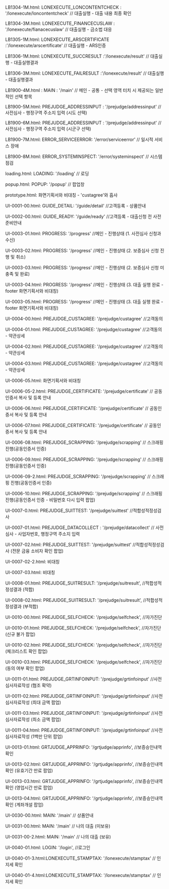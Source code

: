 LB1304-1M.html: LONEXECUTE_LONCONTENTCHECK : '/lonexecute/loncontentcheck' // 대출실행 - 대출 내용 최종 확인

LB1304-3M.html: LONEXECUTE_FINANCECUSLAW : '/lonexecute/fianacecuslaw' // 대출실행 - 금소법 대응

LB1305-1M.html: LONEXECUTE_ARSCERTIFICATE :'/lonexecute/arscertificate' // 대출실행 - ARS인증

LB1306-1M.html: LONEXECUTE_SUCCRESULT :'/lonexecute/result' // 대출실행 - 대출실행결과

LB1306-3M.html: LONEXECUTE_FAILRESULT :'/lonexecute/result' // 대출실행 - 대출실행결과

LB1900-4M.html : MAIN : '/main' // 메인 - 공통 - 선택 영역 터치 시 제공되는 일반적인 선택 항목

LB1900-5M.html: PREJUDGE_ADDRESSINPUT : '/prejudge/addressinput' // 사전심사 - 행정구역 주소지 입력 (시도 선택)

LB1900-6M.html: PREJUDGE_ADDRESSINPUT : '/prejudge/addressinput' // 사전심사 - 행정구역 주소지 입력 (시군구 선택)

LB1900-7M.html: ERROR_SERVICEERROR: '/error/serviceerror' // 일시적 서비스 장애

LB1900-8M.html: ERROR_SYSTEMINSPECT: '/error/systeminspect' // 시스템 점검

loading.html: LOADING: '/loading' // 로딩

popup.html: POPUP: '/popup' // 팝업창

prototype.html: 화면기획서와 비대칭 - 'custagree'와 흡사

UI-0001-00.html: GUIDE_DETAIL: '/guide/detail'  //고객등록 - 상품안내

UI-0002-00.html: GUIDE_READY: '/guide/ready'  //고객등록 - 대출신청 전 사전준비안내

UI-0003-01.html: PROGRESS: '/progress' //메인 - 진행상태 (1. 사전심사 신청과 수신)

UI-0003-02.html: PROGRESS: '/progress' //메인 - 진행상태 (2. 보증심사 신청 진행 및 취소)

UI-0003-03.html: PROGRESS: '/progress' //메인 - 진행상태 (2. 보증심사 신청 미충족 및 완료)

UI-0003-04.html: PROGRESS: '/progress' //메인 - 진행상태 (3. 대출 실행 완료 - footer 화면기획서와 비대칭)

UI-0003-05.html: PROGRESS: '/progress' //메인 - 진행상태 (3. 대출 실행 완료 - footer 화면기획서와 비대칭)

UI-0004-00.html: PREJUDGE_CUSTAGREE: '/prejudge/custagree'  //고객동의

UI-0004-01.html: PREJUDGE_CUSTAGREE: '/prejudge/custagree'  //고객동의 - 약관상세

UI-0004-02.html: PREJUDGE_CUSTAGREE: '/prejudge/custagree'  //고객동의 - 약관상세

UI-0004-03.html: PREJUDGE_CUSTAGREE: '/prejudge/custagree'  //고객동의 - 약관상세

UI-0006-05.html: 화면기획서와 비대칭

UI-0006-05-2.html: PREJUDGE_CERTIFICATE: '/prejudge/certificate' // 공동인증서 복사 및 등록 안내

UI-0006-06.html: PREJUDGE_CERTIFICATE: '/prejudge/certificate' // 공동인증서 복사 및 등록 안내

UI-0006-07.html: PREJUDGE_CERTIFICATE: '/prejudge/certificate' // 공동인증서 복사 및 등록 안내

UI-0006-08.html: PREJUDGE_SCRAPPING: '/prejudge/scrapping' // 스크래핑 진행(공동인증서 인증)

UI-0006-09.html: PREJUDGE_SCRAPPING: '/prejudge/scrapping' // 스크래핑 진행(공동인증서 인증)

UI-0006-09-2.html: PREJUDGE_SCRAPPING: '/prejudge/scrapping' // 스크래핑 진행(공동인증서 인증)

UI-0006-10.html: PREJUDGE_SCRAPPING: '/prejudge/scrapping' // 스크래핑 진행(공동인증서 인증 - 비밀번호 다시 입력 팝업)

UI-0007-0.html: PREJUDGE_SUITTEST: '/prejudge/suittest'  //적합성적정성검사

UI-0007-01.html: PREJUDGE_DATACOLLECT : '/prejudge/datacollect' // 사전심사 - 사업자번호, 행정구역 주소지 입력

UI-0007-02.html: PREJUDGE_SUITTEST: '/prejudge/suittest'  //적합성적정성검사 (전문 금융 소비자 확인 팝업)

UI-0007-02-2.html: 비대칭

UI-0007-03.html: 비대칭

UI-0008-01.html: PREJUDGE_SUITRESULT: '/prejudge/suitresult',  //적합성적정성결과 (적합)

UI-0008-02.html: PREJUDGE_SUITRESULT: '/prejudge/suitresult',  //적합성적정성결과 (부적합)

UI-0010-00.html: PREJUDGE_SELFCHECK: '/prejudge/selfcheck',  //자가진단

UI-0010-01.html: PREJUDGE_SELFCHECK: '/prejudge/selfcheck',  //자가진단 (신규 불가 팝업)

UI-0010-02.html: PREJUDGE_SELFCHECK: '/prejudge/selfcheck',  //자가진단 (체크리스트 확인 팝업)

UI-0010-03.html: PREJUDGE_SELFCHECK: '/prejudge/selfcheck',  //자가진단 (동의 여부 확인 팝업)

UI-0011-01.html:  PREJUDGE_GRTINFOINPUT: '/prejudge/grtinfoinput'  //사전심사자료작성 (협조 확약)

UI-0011-02.html:  PREJUDGE_GRTINFOINPUT: '/prejudge/grtinfoinput'  //사전심사자료작성 (최대 금액 팝업)

UI-0011-03.html:  PREJUDGE_GRTINFOINPUT: '/prejudge/grtinfoinput'  //사전심사자료작성 (최소 금액 팝업)

UI-0011-04.html:  PREJUDGE_GRTINFOINPUT: '/prejudge/grtinfoinput'  //사전심사자료작성 (1백만 단위 팝업)

UI-0013-01.html: GRTJUDGE_APPRINFO: '/grtjudge/apprinfo',  //보증승인내역 확인

UI-0013-02.html: GRTJUDGE_APPRINFO: '/grtjudge/apprinfo',  //보증승인내역 확인 (유효기간 만료 팝업)

UI-0013-03.html: GRTJUDGE_APPRINFO: '/grtjudge/apprinfo',  //보증승인내역 확인 (영업시간 만료 팝업)

UI-0013-04.html: GRTJUDGE_APPRINFO: '/grtjudge/apprinfo',  //보증승인내역 확인 (계좌개설  팝업)

UI-0030-00.html:  MAIN: '/main' // 상품안내

UI-0031-00.html:  MAIN: '/main' // 나의 대출 (미보유)

UI-0031-00-2.html:  MAIN: '/main' // 나의 대출 (보유)

UI-0040-01.html: LOGIN: '/login', //로그인

UI-0040-01-3.html:LONEXECUTE_STAMPTAX: '/lonexecute/stamptax' // 인지세 확인

UI-0040-01-4.html:LONEXECUTE_STAMPTAX: '/lonexecute/stamptax' // 인지세 확인






